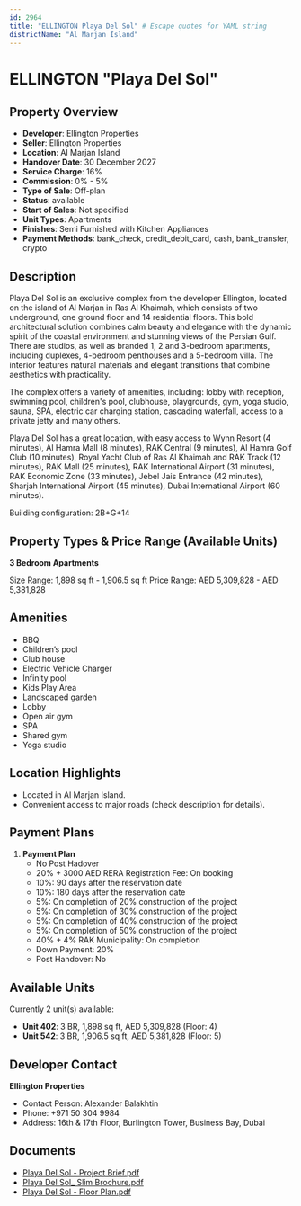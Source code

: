 ```yaml
---
id: 2964
title: "ELLINGTON Playa Del Sol" # Escape quotes for YAML string
districtName: "Al Marjan Island"
---
```


# ELLINGTON "Playa Del Sol"

## Property Overview
- **Developer**: Ellington Properties
- **Seller**: Ellington Properties
- **Location**: Al Marjan Island
- **Handover Date**: 30 December 2027
- **Service Charge**: 16%
- **Commission**: 0% - 5%
- **Type of Sale**: Off-plan
- **Status**: available
- **Start of Sales**: Not specified
- **Unit Types**: Apartments
- **Finishes**: Semi Furnished with Kitchen Appliances
- **Payment Methods**: bank_check, credit_debit_card, cash, bank_transfer, crypto

## Description
Playa Del Sol is an exclusive complex from the developer Ellington, located on the island of Al Marjan in Ras Al Khaimah, which consists of two underground, one ground floor and 14 residential floors. This bold architectural solution combines calm beauty and elegance with the dynamic spirit of the coastal environment and stunning views of the Persian Gulf. There are studios, as well as branded 1, 2 and 3-bedroom apartments, including duplexes, 4-bedroom penthouses and a 5-bedroom villa. The interior features natural materials and elegant transitions that combine aesthetics with practicality.

The complex offers a variety of amenities, including: lobby with reception, swimming pool, children's pool, clubhouse, playgrounds, gym, yoga studio, sauna, SPA, electric car charging station, cascading waterfall, access to a private jetty and many others.

Playa Del Sol has a great location, with easy access to Wynn Resort (4 minutes), Al Hamra Mall (8 minutes), RAK Central (9 minutes), Al Hamra Golf Club (10 minutes), Royal Yacht Club of Ras Al Khaimah and RAK Track (12 minutes), RAK Mall (25 minutes), RAK International Airport (31 minutes), RAK Economic Zone (33 minutes), Jebel Jais Entrance (42 minutes), Sharjah International Airport (45 minutes), Dubai International Airport (60 minutes).

Building configuration: 2B+G+14

## Property Types & Price Range (Available Units)
**3 Bedroom Apartments**

Size Range: 1,898 sq ft - 1,906.5 sq ft
Price Range: AED 5,309,828 - AED 5,381,828

## Amenities
- BBQ
- Children’s pool
- Club house
- Electric Vehicle Charger
- Infinity pool
- Kids Play Area
- Landscaped garden
- Lobby
- Open air gym
- SPA
- Shared gym
- Yoga studio

## Location Highlights
- Located in Al Marjan Island.
- Convenient access to major roads (check description for details).

## Payment Plans
1. **Payment Plan**
   - No Post Hadover
   - 20% + 3000 AED RERA Registration Fee: On booking
   - 10%: 90 days after the reservation date
   - 10%: 180 days after the reservation date
   - 5%: On completion of 20% construction of the project
   - 5%: On completion of 30% construction of the project
   - 5%: On completion of 40% construction of the project
   - 5%: On completion of 50% construction of the project
   - 40% + 4% RAK Municipality: On completion
   - Down Payment: 20%
   - Post Handover: No

## Available Units
Currently 2 unit(s) available:
- **Unit 402**: 3 BR, 1,898 sq ft, AED 5,309,828 (Floor: 4)
- **Unit 542**: 3 BR, 1,906.5 sq ft, AED 5,381,828 (Floor: 5)

## Developer Contact
**Ellington Properties**
- Contact Person: Alexander Balakhtin
- Phone: +971 50 304 9984
- Address: 16th & 17th Floor, Burlington Tower, Business Bay, Dubai

## Documents
- [Playa Del Sol - Project Brief.pdf](https://cdn.geniemap.net/2024/09/24/6PkxQzdCJPM7ZRrXpEvRsZWoRdYYrRVfLPgpwkxm.pdf)
- [Playa Del Sol_ Slim Brochure.pdf](https://cdn.geniemap.net/2024/10/10/9ZmMGyOP2vFWc1HA7cgktduP8BsSkVltavuok99O.pdf)
- [Playa Del Sol - Floor Plan.pdf](https://cdn.geniemap.net/2024/10/10/JaAmyGbS0HEQ2UNyFX8Q0BV6EDBm34Hnrm0YQEGn.pdf)
